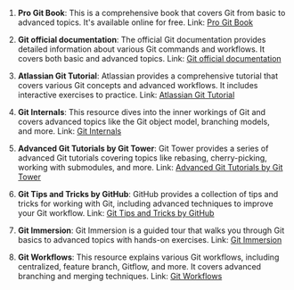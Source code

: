 1. **Pro Git Book**: This is a comprehensive book that covers Git from basic to advanced topics. It's available online
   for free.
   Link: [Pro Git Book](https://git-scm.com/book/en/v2)

2. **Git official documentation**: The official Git documentation provides detailed information about various Git
   commands and workflows. It covers both basic and advanced topics.
   Link: [Git official documentation](https://git-scm.com/doc)

3. **Atlassian Git Tutorial**: Atlassian provides a comprehensive tutorial that covers various Git concepts and advanced
   workflows. It includes interactive exercises to practice.
   Link: [Atlassian Git Tutorial](https://www.atlassian.com/git/tutorials)

4. **Git Internals**: This resource dives into the inner workings of Git and covers advanced topics like the Git object
   model, branching models, and more.
   Link: [Git Internals](https://git-scm.com/book/en/v2/Git-Internals-Plumbing-and-Porcelain)

5. **Advanced Git Tutorials by Git Tower**: Git Tower provides a series of advanced Git tutorials covering topics like
   rebasing, cherry-picking, working with submodules, and more.
   Link: [Advanced Git Tutorials by Git Tower](https://www.git-tower.com/learn/git/tutorials/advanced-git)

6. **Git Tips and Tricks by GitHub**: GitHub provides a collection of tips and tricks for working with Git, including
   advanced techniques to improve your Git workflow.
   Link: [Git Tips and Tricks by GitHub](https://github.com/git-tips/tips)

7. **Git Immersion**: Git Immersion is a guided tour that walks you through Git basics to advanced topics with hands-on
   exercises.
   Link: [Git Immersion](http://gitimmersion.com/)

8. **Git Workflows**: This resource explains various Git workflows, including centralized, feature branch, Gitflow, and
   more. It covers advanced branching and merging techniques.
   Link: [Git Workflows](https://www.atlassian.com/git/tutorials/comparing-workflows)
